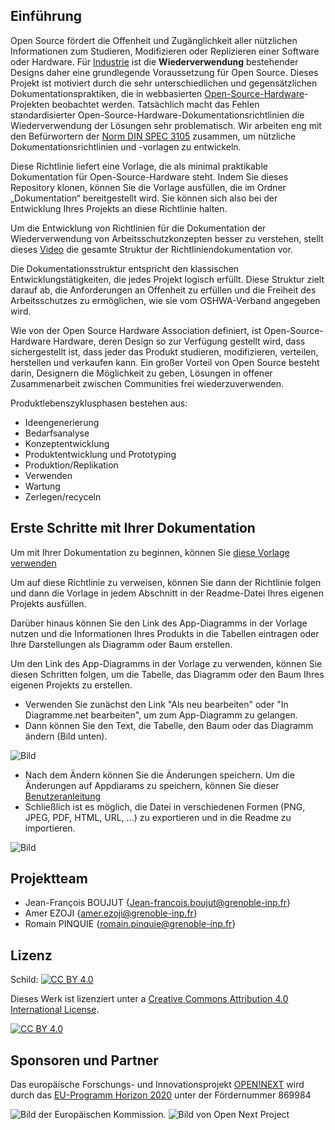 ## Einführung

Open Source fördert die Offenheit und Zugänglichkeit aller nützlichen Informationen zum Studieren, Modifizieren oder Replizieren einer Software oder Hardware. Für [Industrie](https://www.researchgate.net/publication/306022370_Achieving_Benefits_with_Design_Reuse_in_Manufacturing_Industry) ist die **Wiederverwendung** bestehender Designs daher eine grundlegende Voraussetzung für Open Source. Dieses Projekt ist motiviert durch die sehr unterschiedlichen und gegensätzlichen Dokumentationspraktiken, die in webbasierten [Open-Source-Hardware](https://en.wikipedia.org/wiki/Open-source_hardware)-Projekten beobachtet werden. Tatsächlich macht das Fehlen standardisierter Open-Source-Hardware-Dokumentationsrichtlinien die Wiederverwendung der Lösungen sehr problematisch. Wir arbeiten eng mit den Befürwortern der [Norm DIN SPEC 3105](https://wiki.opensourceecology.org/wiki/DIN_SPEC_3105) zusammen, um nützliche Dokumentationsrichtlinien und -vorlagen zu entwickeln.

Diese Richtlinie liefert eine Vorlage, die als minimal praktikable Dokumentation für Open-Source-Hardware steht. Indem Sie dieses Repository klonen, können Sie die Vorlage ausfüllen, die im Ordner „Dokumentation“ bereitgestellt wird. Sie können sich also bei der Entwicklung Ihres Projekts an diese Richtlinie halten.

Um die Entwicklung von Richtlinien für die Dokumentation der Wiederverwendung von Arbeitsschutzkonzepten besser zu verstehen, stellt dieses [Video](https://www.youtube.com/watch?v=87U5FCMh2DU) die gesamte Struktur der Richtliniendokumentation vor.

Die Dokumentationsstruktur entspricht den klassischen Entwicklungstätigkeiten, die jedes Projekt logisch erfüllt. Diese Struktur zielt darauf ab, die Anforderungen an Offenheit zu erfüllen und die Freiheit des Arbeitsschutzes zu ermöglichen, wie sie vom OSHWA-Verband angegeben wird.

Wie von der Open Source Hardware Association definiert, ist Open-Source-Hardware Hardware, deren Design so zur Verfügung gestellt wird, dass sichergestellt ist, dass jeder das Produkt studieren, modifizieren, verteilen, herstellen und verkaufen kann. Ein großer Vorteil von Open Source besteht darin, Designern die Möglichkeit zu geben, Lösungen in offener Zusammenarbeit zwischen Communities frei wiederzuverwenden.

Produktlebenszyklusphasen bestehen aus:

* Ideengenerierung
* Bedarfsanalyse
* Konzeptentwicklung
* Produktentwicklung und Prototyping
* Produktion/Replikation
* Verwenden
* Wartung
* Zerlegen/recyceln

## Erste Schritte mit Ihrer Dokumentation

Um mit Ihrer Dokumentation zu beginnen, können Sie [diese Vorlage verwenden](https://github.com/OPEN-NEXT/WP2.3-Guideline-and-templatefor-documentation-of-OSH-design-reuse/tree/main/Dokumentation)

Um auf diese Richtlinie zu verweisen, können Sie dann der Richtlinie folgen und dann die Vorlage in jedem Abschnitt in der Readme-Datei Ihres eigenen Projekts ausfüllen.

Darüber hinaus können Sie den Link des App-Diagramms in der Vorlage nutzen und die Informationen Ihres Produkts in die Tabellen eintragen oder Ihre Darstellungen als Diagramm oder Baum erstellen.

Um den Link des App-Diagramms in der Vorlage zu verwenden, können Sie diesen Schritten folgen, um die Tabelle, das Diagramm oder den Baum Ihres eigenen Projekts zu erstellen.

 - Verwenden Sie zunächst den Link "Als neu bearbeiten" oder "In Diagramme.net bearbeiten", um zum App-Diagramm zu gelangen.
 - Dann können Sie den Text, die Tabelle, den Baum oder das Diagramm ändern (Bild unten).
 
![Bild](https://user-images.githubusercontent.com/59058909/132663234-720fc3a1-381e-4a00-97ea-844a1212fa43.png)

- Nach dem Ändern können Sie die Änderungen speichern. Um die Änderungen auf Appdiarams zu speichern, können Sie dieser [Benutzeranleitung](https://github.com/OPEN-NEXT/WP2.3-Guideline-and-template-for-documentation-of-OSH-design-reuse/blob/main/Sources/Userguide%20of%20modification%20of%20templates%20in%20Appdiagram%20for%20documetation%20of%20OSH%20design%20reuse.pdf)
- Schließlich ist es möglich, die Datei in verschiedenen Formen (PNG, JPEG, PDF, HTML, URL, ...) zu exportieren und in die Readme zu importieren.

![Bild](https://user-images.githubusercontent.com/59058909/132664321-95a2b5d0-ae50-44d7-9133-b4c92d3a30cc.png)

## Projektteam

- Jean-François BOUJUT {Jean-francois.boujut@grenoble-inp.fr}
- Amer EZOJI {amer.ezoji@grenoble-inp.fr}
- Romain PINQUIE {romain.pinquie@grenoble-inp.fr}


## Lizenz

Schild: [![CC BY 4.0][cc-by-shield]][cc-by]

Dieses Werk ist lizenziert unter a
[Creative Commons Attribution 4.0 International License][cc-by].

[![CC BY 4.0][cc-by-image]][cc-by]

[cc-by]: http://creativecommons.org/licenses/by/4.0/
[cc-by-image]: https://i.creativecommons.org/l/by/4.0/88x31.png
[cc-by-shield]: https://img.shields.io/badge/License-CC%20BY%204.0-lightgrey.svg

## Sponsoren und Partner




Das europäische Forschungs- und Innovationsprojekt [OPEN!NEXT](https://opennext.eu/) wird durch das [EU-Programm Horizon 2020](https://ec.europa.eu/easme/en/section/horizon-2020-energy-efficiency/h2020-programme#:~:text=Horizon%202020%20is%20the%20EU's,leadership%20and%20dressing%20societal%20herausforderungen.) unter der Fördernummer 869984

![Bild der Europäischen Kommission](https://github.com/OPEN-NEXT/WP2.3-Guideline-and-templatefor-documentation-of-OSH-design-reuse/blob/main/Sources/Images/European%20commossion.png). ![Bild von Open Next Project](https://github.com/OPEN-NEXT/WP2.3-Guideline-and-templatefor-documentation-of-OSH-design-reuse/blob/main/Sources/Images/Open%20Weiter%20logo.png)
